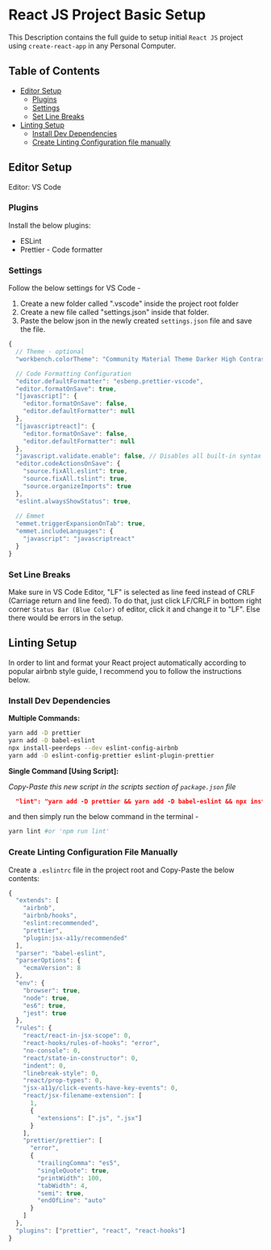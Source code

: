 # React JS Project Basic Setup
  
  This Description contains the full guide to setup initial `React JS` project using `create-react-app` in any Personal Computer.
  
## Table of Contents

- [Editor Setup](#editor-setup)
  - [Plugins](#plugins)
  - [Settings](#settings)
  - [Set Line Breaks](#set-line-breaks)
- [Linting Setup](#linting-setup)
  - [Install Dev Dependencies](#install-dev-dependencies)
  - [Create Linting Configuration file manually](#create-linting-configuration-file-manually)

<!-- Editor Setup -->

## Editor Setup

  Editor: VS Code
  
### Plugins

Install the below plugins:

- ESLint
- Prettier - Code formatter

### Settings

Follow the below settings for VS Code -

1. Create a new folder called ".vscode" inside the project root folder
2. Create a new file called "settings.json" inside that folder.
3. Paste the below json in the newly created `settings.json` file and save the file.

```js
{
  // Theme - optional 
  "workbench.colorTheme": "Community Material Theme Darker High Contrast",

  // Code Formatting Configuration
  "editor.defaultFormatter": "esbenp.prettier-vscode",
  "editor.formatOnSave": true,
  "[javascript]": {
    "editor.formatOnSave": false,
    "editor.defaultFormatter": null
  },
  "[javascriptreact]": {
    "editor.formatOnSave": false,
    "editor.defaultFormatter": null
  },
  "javascript.validate.enable": false, // Disables all built-in syntax checking
  "editor.codeActionsOnSave": {
    "source.fixAll.eslint": true,
    "source.fixAll.tslint": true,
    "source.organizeImports": true
  },
  "eslint.alwaysShowStatus": true,
  
  // Emmet
  "emmet.triggerExpansionOnTab": true,
  "emmet.includeLanguages": {
    "javascript": "javascriptreact"
  }
}
```

### Set Line Breaks

Make sure in VS Code Editor, "LF" is selected as line feed instead of CRLF (Carriage return and line feed).
To do that, just click LF/CRLF in bottom right corner `Status Bar (Blue Color)` of editor, click it and change it to "LF". Else there would be errors in the setup.

## Linting Setup

In order to lint and format your React project automatically according to popular airbnb style guide, I recommend you to follow the instructions below.

### Install Dev Dependencies

**Multiple Commands:**

```sh
yarn add -D prettier
yarn add -D babel-eslint
npx install-peerdeps --dev eslint-config-airbnb
yarn add -D eslint-config-prettier eslint-plugin-prettier
```


**Single Command [Using Script]:**

_Copy-Paste this new script in the scripts section of `package.json` file_

```json
  "lint": "yarn add -D prettier && yarn add -D babel-eslint && npx install-peerdeps --dev eslint-config-airbnb && yarn add -D eslint-config-prettier eslint-plugin-prettier"
```

and then simply run the below command in the terminal -

```sh
yarn lint #or 'npm run lint'
```

### Create Linting Configuration File Manually

Create a `.eslintrc` file in the project root and Copy-Paste the below contents:

```js
{
  "extends": [
    "airbnb",
    "airbnb/hooks",
    "eslint:recommended",
    "prettier",
    "plugin:jsx-a11y/recommended"
  ],
  "parser": "babel-eslint",
  "parserOptions": {
    "ecmaVersion": 8
  },
  "env": {
    "browser": true,
    "node": true,
    "es6": true,
    "jest": true
  },
  "rules": {
    "react/react-in-jsx-scope": 0,
    "react-hooks/rules-of-hooks": "error",
    "no-console": 0,
    "react/state-in-constructor": 0,
    "indent": 0,
    "linebreak-style": 0,
    "react/prop-types": 0,
    "jsx-a11y/click-events-have-key-events": 0,
    "react/jsx-filename-extension": [
      1,
      {
        "extensions": [".js", ".jsx"]
      }
    ],
    "prettier/prettier": [
      "error",
      {
        "trailingComma": "es5",
        "singleQuote": true,
        "printWidth": 100,
        "tabWidth": 4,
        "semi": true,
        "endOfLine": "auto"
      }
    ]
  },
  "plugins": ["prettier", "react", "react-hooks"]
}
```
